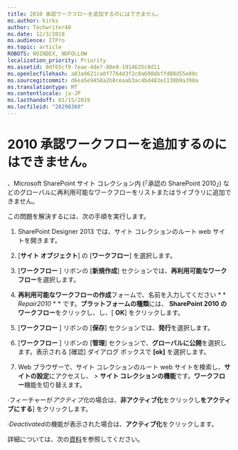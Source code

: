 ```yaml
---
title: 2010 承認ワークフローを追加するのにはできません。
ms.author: kirks
author: Techwriter40
ms.date: 12/3/2018
ms.audience: ITPro
ms.topic: article
ROBOTS: NOINDEX, NOFOLLOW
localization_priority: Priority
ms.assetid: 0df65cf9-7eae-4de7-88e9-1914635c8d11
ms.openlocfilehash: a83a9621ca0f7764d3f2c0a698dbffd80d55e80c
ms.sourcegitcommit: d6ea5e9458a2b8ceaab3ac4bd483e1130b9a398a
ms.translationtype: MT
ms.contentlocale: ja-JP
ms.lasthandoff: 01/15/2019
ms.locfileid: "28298360"
---
```

# <a name="unable-to-add-2010-approval-workflow"></a>2010 承認ワークフローを追加するのにはできません。

、Microsoft SharePoint サイト コレクション内 (「承認の SharePoint 2010」) などのグローバルに再利用可能なワークフローをリストまたはライブラリに追加できません。
  
この問題を解決するには、次の手順を実行します。 
  
1. SharePoint Designer 2013 では、サイト コレクションのルート web サイトを開きます。
  
2. [**サイト オブジェクト**] の [**ワークフロー**] を選択します。 
  
3. [**ワークフロー** ] リボンの [**新規作成**] セクションでは、**再利用可能なワークフロー**を選択します。 
  
4. **再利用可能なワークフローの作成**フォームで、名前を入力してください * * *Repair2010* * * です。**プラットフォームの種類**には、 **SharePoint 2010 のワークフロー**をクリックし、し、[ **OK**] をクリックします。 
  
1. [**ワークフロー** ] リボンの [**保存**] セクションでは、**発行**を選択します。 
  
2. [**ワークフロー** ] リボンの [**管理**] セクションで、**グローバルに公開**を選択します。表示される [確認] ダイアログ ボックスで **[ok]** を選択します。 
  
3. Web ブラウザーで、サイト コレクションのルート web サイトを検索し、**サイトの設定**にアクセスし、 \> **サイト コレクションの機能**です。**ワークフロー**機能を切り替えます。 
  
·フィーチャーが*アクティブ化*の場合は、**非アクティブ化**をクリックし**をアクティブにする**] をクリックします。 
  
·*Deactivated*の機能が表示された場合は、**アクティブ化**をクリックします。 
  
詳細については、次の[資料](https://go.microsoft.com/fwlink/?linkid=2047770&amp;clcid=0x409)を参照してください。
  

